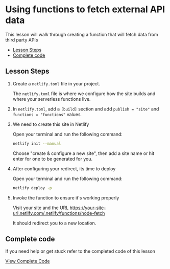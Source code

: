 # Using functions to fetch external API data

This lesson will walk through creating a function that will fetch data from third party APIs

- [Lesson Steps](#lesson-steps)
- [Complete code](#complete-code)

## Lesson Steps

1. Create a `netlify.toml` file in your project.

    The `netlify.toml` file is where we configure how the site builds and where your serverless functions live.

2. In `netlify.toml`, add a `[build]` section and add `publish = "site"` and `functions = "functions"` values

3. We need to create this site in Netlify

    Open your terminal and run the following command:

    ```bash
    netlify init --manual
    ```

    Choose "create & configure a new site", then add a site name or hit enter for one to be generated for you.

5. After configuring your redirect, its time to deploy

    Open your terminal and run the following command:

    ```bash
    netlify deploy -p
    ```

6. Invoke the function to ensure it's working properly

    Visit your site and the URL https://your-site-url.netlify.com/.netlify/functions/node-fetch

    It should redirect you to a new location.






## Complete code

If you need help or get stuck refer to the completed code of this lesson

[View Complete Code](https://github.com/DavidWells/netlify-functions-workshop/tree/master/lessons-code-complete/use-cases/5-fetching-data)
